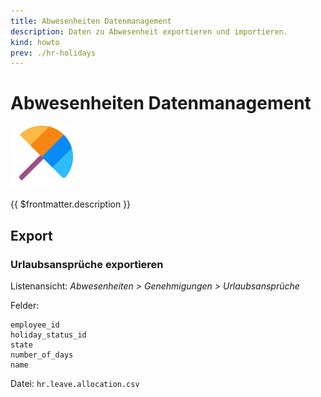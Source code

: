 ```yaml
---
title: Abwesenheiten Datenmanagement
description: Daten zu Abwesenheit exportieren und importieren.
kind: howto
prev: ./hr-holidays
---
```

# Abwesenheiten Datenmanagement
![icons_odoo_hr_holidays](attachments/icons_odoo_hr_holidays.png)

{{ $frontmatter.description }}

## Export

### Urlaubsansprüche exportieren

Listenansicht: *Abwesenheiten > Genehmigungen > Urlaubsansprüche*

Felder:
```
employee_id
holiday_status_id
state
number_of_days
name
```
Datei: `hr.leave.allocation.csv`
